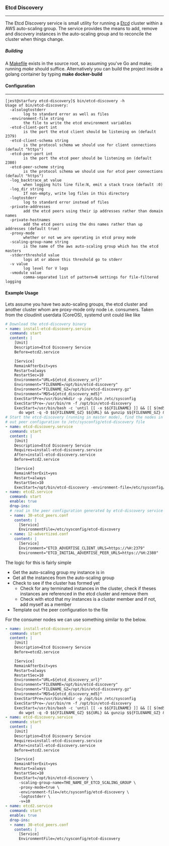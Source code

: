 ### **Etcd Discovery**
----

The Etcd Discovery service is small utility for running a [Etcd](https://github.com/coreos/etcd) cluster within a AWS auto-scaling group. The service provides the means to add, remove and discovery instances in the auto-scaling group and to reconcile the cluster when things change. 

##### **Building**

A [Makefile](https://github.com/gambol99/etcd-discovery/blob/master/Makefile) exists in the source root, so assuming you've Go and make; running *make* should suffice. Alternatively you can build the project inside a golang container by typing **make docker-build**

#### **Configuration**
----

```shell
[jest@starfury etcd-discovery]$ bin/etcd-discovery -h
Usage of bin/etcd-discovery:
  -alsologtostderr
    	log to standard error as well as files
  -environment-file string
    	the file to write the etcd environment variables
  -etcd-client-port int
    	is the port the etcd client should be listening on (default 2379)
  -etcd-client-schema string
    	is the protocol schema we should use for client connections (default "https")
  -etcd-peer-port int
    	is the port the etcd peer should be listening on (default 2380)
  -etcd-peer-scheme string
    	is the protocol schema we should use for etcd peer connections (default "https")
  -log_backtrace_at value
    	when logging hits line file:N, emit a stack trace (default :0)
  -log_dir string
    	If non-empty, write log files in this directory
  -logtostderr
    	log to standard error instead of files
  -private-addresses
    	add the etcd peers using their ip addresses rather than domain names
  -private-hostnames
    	add the etcd peers using the dns names rather than up addresses (default true)
  -proxy-mode
    	whether or not we are operating in etcd proxy mode
  -scaling-group-name string
    	is the name of the aws auto-scaling group which has the etcd masters
  -stderrthreshold value
    	logs at or above this threshold go to stderr
  -v value
    	log level for V logs
  -vmodule value
    	comma-separated list of pattern=N settings for file-filtered logging
```

#### **Example Usage**

Lets assume you have two auto-scaling groups, the etcd cluster and another cluster whom are proxy-mode only node i.e. consumers. Taken from the cloudinit userdata (CoreOS), systemd unit could like like

```YAML
# Download the etcd-discovery binary
- name: install-etcd-discovery.service
  command: start
  content: |
    [Unit]
    Description=Etcd Discovery Service
    Before=etcd2.service

    [Service]
    RemainAfterExit=yes
    Restart=always
    RestartSec=10
    Environment="URL=${etcd_discovery_url}"
    Environment="FILENAME=/opt/bin/etcd-discovery"
    Environment="FILENAME_GZ=/opt/bin/etcd-discovery.gz"
    Environment="MD5=${etcd_discovery_md5}"
    ExecStartPre=/usr/bin/mkdir -p /opt/bin /etc/sysconfig
    ExecStartPre=-/usr/bin/rm -f /opt/bin/etcd-discovery
    ExecStart=/usr/bin/bash -c 'until [[ -x $${FILENAME} ]] && [[ $(md5sum $${FILENAME} | cut -f1 -d" ") == $${MD5} ]]; \
      do wget -q -O $${FILENAME_GZ} $${URL} && gunzip $${FILENAME_GZ} && chmod +x $${FILENAME}; done'
# Start the etcd-discovery (running in master mode), find the nodes in the cluster and template
# out peer configuration to /etc/sysconfig/etcd-discovery file
- name: etcd-discovery.service
  command: start
  content: |
    [Unit]
    Description=Etcd Discovery Service
    Requires=install-etcd-discovery.service
    After=install-etcd-discovery.service
    Before=etcd2.service

    [Service]
    RemainAfterExit=yes
    Restart=always
    RestartSec=10
    ExecStart=/opt/bin/etcd-discovery -environment-file=/etc/sysconfig/etcd-discovery -logtostderr -v=10
- name: etcd2.service
  command: start
  enable: true
  drop-ins:
  # read in the peer configuration generated by etcd-discovery service    
  - name: 30-etcd_peers.conf
    content: |
      [Service]
      EnvironmentFile=/etc/sysconfig/etcd-discovery
  - name: 12-advertized.conf
    content: |
      [Service]
      Environment="ETCD_ADVERTISE_CLIENT_URLS=https://%H:2379"
      Environment="ETCD_INITIAL_ADVERTISE_PEER_URLS=https://%H:2380"
```

The logic for this is fairly simple

  - Get the auto-scaling group my instance is in
  - Get all the instances from the auto-scaling group
  - Check to see if the cluster has formed yet
    - Check for any terminated instances in the cluster, check if theses instances are referenced in the etcd cluster and remove them
    - Check with etcd that my instances is a cluster member and if not, add myself as a member
  - Template out the peer configuration to the file

For the consumer nodes we can use something similar to the below.

```YAML
- name: install-etcd-discovery.service
  command: start
  content: |
    [Unit]
    Description=Etcd Discovery Service
    Before=etcd2.service

    [Service]
    RemainAfterExit=yes
    Restart=always
    RestartSec=10
    Environment="URL=${etcd_discovery_url}"
    Environment="FILENAME=/opt/bin/etcd-discovery"
    Environment="FILENAME_GZ=/opt/bin/etcd-discovery.gz"
    Environment="MD5=${etcd_discovery_md5}"
    ExecStartPre=/usr/bin/mkdir -p /opt/bin /etc/sysconfig
    ExecStartPre=-/usr/bin/rm -f /opt/bin/etcd-discovery
    ExecStart=/usr/bin/bash -c 'until [[ -x $${FILENAME} ]] && [[ $(md5sum $${FILENAME} | cut -f1 -d" ") == $${MD5} ]]; \
      do wget -q -O $${FILENAME_GZ} $${URL} && gunzip $${FILENAME_GZ} && chmod +x $${FILENAME}; done'
- name: etcd-discovery.service
  command: start
  content: |
    [Unit]
    Description=Etcd Discovery Service
    Requires=install-etcd-discovery.service
    After=install-etcd-discovery.service
    Before=etcd2.service

    [Service]
    RemainAfterExit=yes
    Restart=always
    RestartSec=10
    ExecStart=/opt/bin/etcd-discovery \
      -scaling-group-name=THE_NAME_OF_ETCD_SCALING_GROUP \
      -proxy-mode=true \
      -environment-file=/etc/sysconfig/etcd-discovery \
      -logtostderr \
      -v=10
- name: etcd2.service
  command: start
  enable: true
  drop-ins:
  - name: 30-etcd_peers.conf
    content: |
      [Service]
      EnvironmentFile=/etc/sysconfig/etcd-discovery
```
